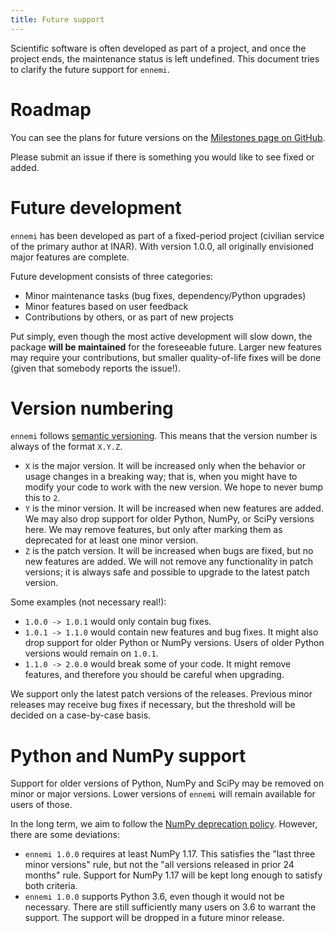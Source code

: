 ```yaml
---
title: Future support
---
```


Scientific software is often developed as part of a project,
and once the project ends, the maintenance status is left undefined.
This document tries to clarify the future support for `ennemi`.

# Roadmap
You can see the plans for future versions on the
[Milestones page on GitHub](https://github.com/polsys/ennemi/milestones).

Please submit an issue if there is something you would like to see fixed or added.


# Future development

`ennemi` has been developed as part of a fixed-period project
(civilian service of the primary author at INAR).
With version 1.0.0, all originally envisioned major features are complete.

Future development consists of three categories:

- Minor maintenance tasks (bug fixes, dependency/Python upgrades)
- Minor features based on user feedback
- Contributions by others, or as part of new projects

Put simply, even though the most active development will slow down,
the package **will be maintained** for the foreseeable future.
Larger new features may require your contributions, but smaller quality-of-life
fixes will be done (given that somebody reports the issue!).


# Version numbering

`ennemi` follows [semantic versioning](https://semver.org).
This means that the version number is always of the format `X.Y.Z`.

- `X` is the major version.
  It will be increased only when the behavior or usage changes in a breaking way;
  that is, when you might have to modify your code to work with the new version.
  We hope to never bump this to `2`.
- `Y` is the minor version.
  It will be increased when new features are added.
  We may also drop support for older Python, NumPy, or SciPy versions here.
  We may remove features, but only after marking them as deprecated
  for at least one minor version.
- `Z` is the patch version.
  It will be increased when bugs are fixed, but no new features are added.
  We will not remove any functionality in patch versions;
  it is always safe and possible to upgrade to the latest patch version.

Some examples (not necessary real!):

- `1.0.0 -> 1.0.1` would only contain bug fixes.
- `1.0.1 -> 1.1.0` would contain new features and bug fixes.
  It might also drop support for older Python or NumPy versions.
  Users of older Python versions would remain on `1.0.1`.
- `1.1.0 -> 2.0.0` would break some of your code.
  It might remove features, and therefore you should be careful when upgrading.

We support only the latest patch versions of the releases.
Previous minor releases may receive bug fixes if necessary,
but the threshold will be decided on a case-by-case basis.


# Python and NumPy support

Support for older versions of Python, NumPy and SciPy may be removed on minor or major versions.
Lower versions of `ennemi` will remain available for users of those.

In the long term, we aim to follow the
[NumPy deprecation policy](https://numpy.org/neps/nep-0029-deprecation_policy.html).
However, there are some deviations:

- `ennemi 1.0.0` requires at least NumPy 1.17.
  This satisfies the "last three minor versions" rule, but not the
  "all versions released in prior 24 months" rule.
  Support for NumPy 1.17 will be kept long enough to satisfy both criteria.
- `ennemi 1.0.0` supports Python 3.6, even though it would not be necessary.
  There are still sufficiently many users on 3.6 to warrant the support.
  The support will be dropped in a future minor release.
